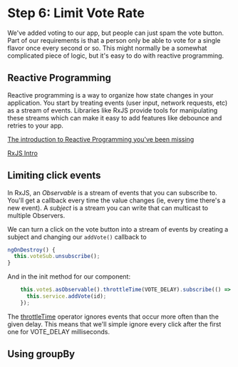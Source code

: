 # Step 6: Limit Vote Rate

We've added voting to our app, but people can just spam the vote button. Part of our
requirements is that a person only be able to vote for a single flavor once every second
or so. This might normally be a somewhat complicated piece of logic, but it's easy to do with
reactive programming.

## Reactive Programming

Reactive programming is a way to organize how state changes in your application. You start
by treating events (user input, network requests, etc) as a stream of events. Libraries like
RxJS provide tools for manipulating these streams which can make it easy to add features like
debounce and retries to your app.

[The introduction to Reactive Programming you've been missing](https://gist.github.com/staltz/868e7e9bc2a7b8c1f754)

[RxJS Intro](http://reactivex.io/rxjs/manual/overview.html)

## Limiting click events

In RxJS, an _Observable_ is a stream of events that you can subscribe to. You'll get a callback
every time the value changes (ie, every time there's a new event). A _subject_ is a stream you
can write that can multicast to multiple Observers.

We can turn a click on the vote button into a stream of events by creating a subject and 
changing our `addVote()` callback to

```ts
ngOnDestroy() {
  this.voteSub.unsubscribe();
}
```

And in the init method for our component:
```ts
    this.vote$.asObservable().throttleTime(VOTE_DELAY).subscribe(() => {
      this.service.addVote(id);
    });
```

The [throttleTime](http://reactivex.io/rxjs/class/es6/Observable.js~Observable.html#instance-method-throttleTime) operator
ignores events that occur more often than the given delay. This means that we'll simple ignore
every click after the first one for VOTE_DELAY milliseconds.

## Using groupBy